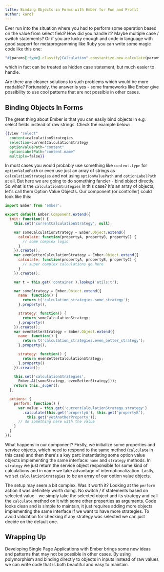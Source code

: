 ```yaml
---
title: Binding Objects in Forms with Ember for Fun and Profit
author: karol
---
```


Ever run into the situation where you had to perform some operation based on the value from select field? How did you handle it? Maybe multiple case / switch statements? Or if you are lucky enough and code in language with good support for metaprogramming like Ruby you can write some magic code like this one:

```ruby
"#{params[:type].classify}Calculation".constantize.new.calculate(params)
```

which in fact can be treated as hidden case statement, but much easier to handle.

Are there any cleaner solutions to such problems which would be more readable? Fortunately, the answer is yes - some frameworks like Ember give possibility to use cool patterns that are not possible in other cases.

## Binding Objects In Forms

The great thing about Ember is that you can easily bind objects in e.g. select fields instead of raw strings. Check the example below:

```handlebars
{{view "select"
  content=calculationStrategies
  selection=currentCalculationStrategy
  optionValuePath="content"
  optionLabelPath="content.name"
  multiple=false}}
```

In most cases you would probably use something like `content.type` for `optionValuePath` or even use just an array of strings as `calculationStrategies` and not using `optionValuePath` and `optionLabelPath` at all. But here we are going to do something fancier - bind object directly.  So what is the `calculationStrategies` in this case?  It's an array of objects, let's call them Option Value Objects. Our component (or controller) could look like this:

```javascript
import Ember from 'ember';

export default Ember.Component.extend({
  init: function() {
    this.set('currentCalculationStrategy', null);

    var someCalculationStrategy = Ember.Object.extend({
      calculate: function(propertyA, propertyB, propertyC) {
        // some complex logic
      }
    }).create();
    var evenBetterCalculationStrategy = Ember.Object.extend({
      calculate: function(propertyA, propertyB, propertyC) {
        // super complex calculations go here
      }
    }).create();

    var t = this.get('container').lookup('utils:t');

    var someStrategy = Ember.Object.extend({
      name: function() {
        return t('calculation_strategies.some_strategy');
      }.property(),

      strategy: function() {
        return someCalculationStrategy;
      }.property()
    }).create();
    var evenBetterStrategy = Ember.Object.extend({
      name: function() {
        return t('calculation_strategies.even_better_strategy');
      }.property(),

      strategy: function() {
        return evenBetterCalculationStrategy;
      }.property()
    }).create();

    this.set('calculationStrategies',
      Ember.A([someStrategy, evenBetterStrategy]));
    return this._super();
  },

  actions: {
    perform: function() {
      var value = this.get('currentCalculationStrategy.strategy')
        .calculate(this.get('propertyA'), this.get('propertyB'),
          this.get('yetAnotherProperty'));
      // do something here with the value
    }
  }
});
```

What happens in our component? Firstly, we initialize some properties and service objects, which need to respond to the same method (`calculate` in this case) and then there's a key part: instantiating some option value objects implementing the same interface: `name` and `strategy` methods. In `strategy` we just return the service object responsible for some kind of calculations and in name we take advantage of internationalization. Lastly, we set `calculationStrategies` to be an array of our option value objects.

The setup may seem a bit complex. Was it worth it? Looking at the `perform` action it was definitely worth doing. No switch / if statements based on selected value - we simply take the selected object and its strategy and call the `calculate` method on it with some other properties as arguments. Code looks clean and is simple to maintain, it just requires adding more objects implementing the same interface if we want to have more strategies. To avoid validation for checking if any strategy was selected we can just decide on the default one.

## Wrapping Up

Developing Single Page Applications with Ember brings some new ideas and patterns that may not be possible in other cases. By using polymorphism and binding directly to objects in inputs instead of raw values we can write code that is both beautiful and easy to maintain.
